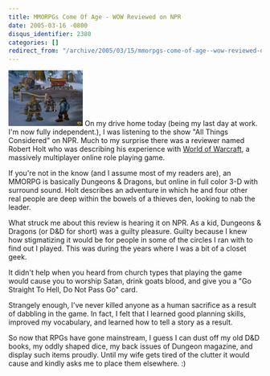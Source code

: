 ```yaml
---
title: MMORPGs Come Of Age - WOW Reviewed on NPR
date: 2005-03-16 -0800
disqus_identifier: 2380
categories: []
redirect_from: "/archive/2005/03/15/mmorpgs-come-of-age--wow-reviewed-on-npr.aspx/"
---
```


![World of Warcraft](/images/WorldOfWarcraft.jpg) On my drive home today
(being my last day at work. I'm now fully independent.), I was listening
to the show "All Things Considered" on NPR. Much to my surprise there
was a reviewer named Robert Holt who was describing his experience with
[World of Warcraft](http://www.worldofwarcraft.com/), a massively
multiplayer online role playing game.

If you're not in the know (and I assume most of my readers are), an
MMORPG is basically Dungeons & Dragons, but online in full color 3-D
with surround sound. Holt describes an adventure in which he and four
other real people are deep within the bowels of a thieves den, looking
to nab the leader.

What struck me about this review is hearing it on NPR. As a kid,
Dungeons & Dragons (or D&D for short) was a guilty pleasure. Guilty
because I knew how stigmatizing it would be for people in some of the
circles I ran with to find out I played. This was during the years where
I was a bit of a closet geek.

It didn't help when you heard from church types that playing the game
would cause you to worship Satan, drink goats blood, and give you a "Go
Straight To Hell, Do Not Pass Go" card.

Strangely enough, I've never killed anyone as a human sacrifice as a
result of dabbling in the game. In fact, I felt that I learned good
planning skills, improved my vocabulary, and learned how to tell a story
as a result.

So now that RPGs have gone mainstream, I guess I can dust off my old D&D
books, my oddly shaped dice, my back issues of Dungeon magazine, and
display such items proudly. Until my wife gets tired of the clutter it
would cause and kindly asks me to place them elsewhere. :)


